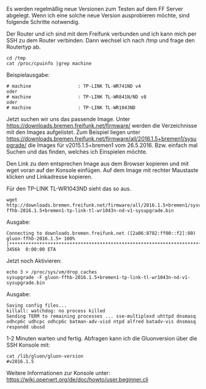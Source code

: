 Es werden regelmäßig neue Versionen zum Testen auf dem FF Server abgelegt.
Wenn ich eine solche neue Version ausprobieren möchte, sind folgende Schritte notwendig.

Der Router und ich sind mit dem Freifunk verbunden und ich kann mich per SSH zu dem Router verbinden. Dann wechsel ich nach /tmp und frage den Routertyp ab.

~~~
cd /tmp	 
cat /proc/cpuinfo |grep machine
~~~

Beispielausgabe:
~~~
# machine                 : TP-LINK TL-WR741ND v4
oder
# machine                 : TP-LINK TL-WR841N/ND v8
oder
# machine                 : TP-LINK TL-WR1043ND
~~~
Jetzt suchen wir uns das passende Image.
Unter https://downloads.bremen.freifunk.net/firmware/ werden die Verzeichnisse mit den Images aufgelistet.
Zum Beispiel liegen unter https://downloads.bremen.freifunk.net/firmware/all/2016.1.5+bremen1/sysupgrade/
die Images für v2015.1.5+bremen1 vom 26.5.2016. Bzw. einfach mal Suchen und das finden, welches ich Einspielen möchte.

Den Link zu dem entsprechen Image aus dem Browser kopieren und mit wget voran auf der Konsole einfügen. Auf dem Image mit rechter Maustaste klicken und Linkadresse kopieren.

Für den TP-LINK TL-WR1043ND sieht das so aus.
~~~
wget http://downloads.bremen.freifunk.net/firmware/all/2016.1.5+bremen1/sysupgrade/gluon-ffhb-2016.1.5+bremen1-tp-link-tl-wr1043n-nd-v1-sysupgrade.bin
~~~
Ausgabe:
~~~
Connecting to downloads.bremen.freifunk.net ([2a06:8782:ff00::f2]:80)
gluon-ffhb-2016.1.5+ 100% |********************************************************************************|  3456k  0:00:00 ETA
~~~
Jetzt noch Aktivieren:
~~~
echo 3 > /proc/sys/vm/drop_caches
sysupgrade -F gluon-ffhb-2016.1.5+bremen1-tp-link-tl-wr1043n-nd-v1-sysupgrade.bin
~~~
Ausgabe:
~~~
Saving config files...
killall: watchdog: no process killed
Sending TERM to remaining processes ... sse-multiplexd uhttpd dnsmasq odhcp6c udhcpc odhcp6c batman-adv-visd ntpd alfred batadv-vis dnsmasq respondd ubusd
~~~
1-2 Minuten warten und fertig. Abfragen kann ich die Gluonversion über die SSH Konsole mit:
~~~
cat /lib/gluon/gluon-version
#v2016.1.5
~~~

Weitere Informationen zur Konsole unter:
https://wiki.openwrt.org/de/doc/howto/user.beginner.cli

